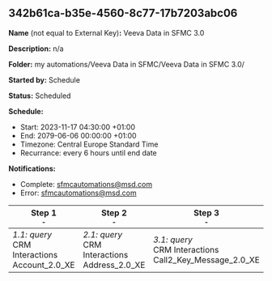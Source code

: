 ## 342b61ca-b35e-4560-8c77-17b7203abc06

**Name** (not equal to External Key)**:** Veeva Data in SFMC 3.0

**Description:** n/a

**Folder:** my automations/Veeva Data in SFMC/Veeva Data in SFMC 3.0/

**Started by:** Schedule

**Status:** Scheduled

**Schedule:**

* Start: 2023-11-17 04:30:00 +01:00
* End: 2079-06-06 00:00:00 +01:00
* Timezone: Central Europe Standard Time
* Recurrance: every 6 hours until end date

**Notifications:**

* Complete: sfmcautomations@msd.com
* Error: sfmcautomations@msd.com

| Step 1<br>_<small>-</small>_ | Step 2<br>_<small>-</small>_ | Step 3<br>_<small>-</small>_ | Step 4<br>_<small>-</small>_ | Step 5<br>_<small>-</small>_ | Step 6<br>_<small>-</small>_ | Step 7<br>_<small>-</small>_ | Step 8<br>_<small>-</small>_ | Step 9<br>_<small>-</small>_ | Step 10<br>_<small>-</small>_ | Step 11<br>_<small>-</small>_ | Step 12<br>_<small>-</small>_ | Step 13<br>_<small>-</small>_ | Step 14<br>_<small>-</small>_ | Step 15<br>_<small>-</small>_ | Step 16<br>_<small>-</small>_ | Step 17<br>_<small>-</small>_ | Step 18<br>_<small>-</small>_ | Step 19<br>_<small>-</small>_ | Step 20<br>_<small>-</small>_ | Step 21<br>_<small>-</small>_ | Step 22<br>_<small>-</small>_ | Step 23<br>_<small>-</small>_ | Step 24<br>_<small>-</small>_ | Step 25<br>_<small>-</small>_ | Step 26<br>_<small>-</small>_ | Step 27<br>_<small>-</small>_ |
| --- | --- | --- | --- | --- | --- | --- | --- | --- | --- | --- | --- | --- | --- | --- | --- | --- | --- | --- | --- | --- | --- | --- | --- | --- | --- | --- |
| _1.1: query_<br>CRM Interactions Account_2.0_XE | _2.1: query_<br>CRM Interactions Address_2.0_XE | _3.1: query_<br>CRM Interactions Call2_Key_Message_2.0_XE | _4.1: query_<br>CRM Interactions Approved_Document_2.0_XE | _5.1: query_<br>CRM Interactions Call2_Sample_2.0_XE | _6.1: query_<br>CRM Interactions Call2_Detail_2.0_XE | _7.1: query_<br>CRM Interactions Email_Activity_2.0_XE | _8.1: query_<br>CRM_Interactions Clm_Presentation_2.0_XE | _9.1: query_<br>CRM Interactions _Product_2.0_XE | _10.1: query_<br>CRM Interactions Multichannel_consent_2.0_XE | _11.1: query_<br>CRM Interactions Question_Response_2.0_XE | _12.1: query_<br>CRM_Interactions_Product_metrics_2.0_XE | _13.1: query_<br>CRM Interactions  Survey_2.0_XE | _14.1: query_<br>CRM Interactions Sent_Email_2.0_XE | _15.1: query_<br>CRM Interactions Survey_Target_2.0_XE | _16.1: query_<br>CRM Interactions Survey_Question_2.0_XE | _17.1: query_<br>CRM Interactions User_2.0_XE | _18.1: query_<br>CRM Interactions TSF_2.0_XE | _19.1: query_<br>CRM Interactions Call2_2.0_XE | _20.1: query_<br>CRM Interactions Dynamic_Attribute_3.0_XE | _21.1: query_<br>CRM Interactions MC_Cycle_Plan_3.0_XE | _22.1: query_<br>CRM Interactions MC_Cycle_Plan_Product_3.0_XE | _23.1: query_<br>CRM Interactions MC_Cycle_Plan_Channel_3.0_XE | _24.1: query_<br>CRM Interactions Cycle_Plan_Target_3.0_XE | _25.1: query_<br>CRM Interactions CI_Header_3.0_XE | _26.1: query_<br>CRM Interactions CI Target Response_3.0_XE | _27.1: query_<br>CRM Interactions CI_Question_3.0_XE |
